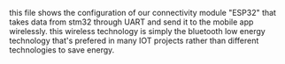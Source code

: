 this file shows the configuration of our connectivity module "ESP32" that takes
data from stm32 through UART and send it to the mobile app wirelessly. 
this wireless technology is simply the bluetooth low energy technology that's prefered
in many IOT projects rather than different technologies to save energy.
